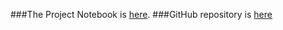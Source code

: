 ###The Project Notebook is [here](FinalNotebook.nb.html). 
###GitHub repository is [here](https://github.com/CannataUTDV/s17dvfinalproject-dvproject-4-lu-brauchle-kolinko-gaucin.git)

